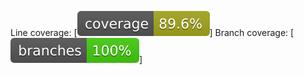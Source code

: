 <!-- README.md -->
Line coverage: [![cov](https://github.com/momotofff/FuckingTesting/blob/main/.github/badges/jacoco.svg)]
Branch coverage: [![cov](https://github.com/momotofff/FuckingTesting/blob/main/.github/badges/branches.svg)]
